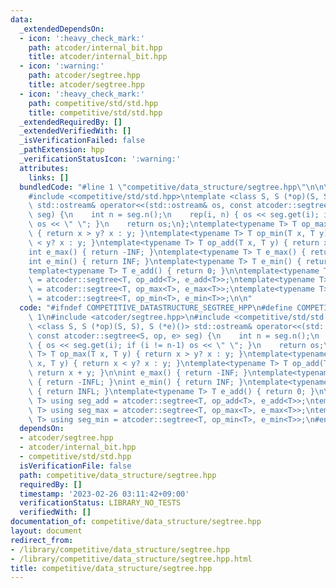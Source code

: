 ```yaml
---
data:
  _extendedDependsOn:
  - icon: ':heavy_check_mark:'
    path: atcoder/internal_bit.hpp
    title: atcoder/internal_bit.hpp
  - icon: ':warning:'
    path: atcoder/segtree.hpp
    title: atcoder/segtree.hpp
  - icon: ':heavy_check_mark:'
    path: competitive/std/std.hpp
    title: competitive/std/std.hpp
  _extendedRequiredBy: []
  _extendedVerifiedWith: []
  _isVerificationFailed: false
  _pathExtension: hpp
  _verificationStatusIcon: ':warning:'
  attributes:
    links: []
  bundledCode: "#line 1 \"competitive/data_structure/segtree.hpp\"\n\n\n#include <atcoder/segtree.hpp>\n\
    #include <competitive/std/std.hpp>\ntemplate <class S, S (*op)(S, S), S (*e)()>\
    \ std::ostream& operator<<(std::ostream& os, const atcoder::segtree<S, op, e>\
    \ seg) {\n    int n = seg.n();\n    rep(i, n) { os << seg.get(i); if (i != n-1)\
    \ os << \" \"; }\n    return os;\n};\ntemplate<typename T> T op_max(T x, T y)\
    \ { return x > y? x : y; }\ntemplate<typename T> T op_min(T x, T y) { return x\
    \ < y? x : y; }\ntemplate<typename T> T op_add(T x, T y) { return x + y; }\n\n\
    int e_max() { return -INF; }\ntemplate<typename T> T e_max() { return -INFL; }\n\
    int e_min() { return INF; }\ntemplate<typename T> T e_min() { return INFL; }\n\
    template<typename T> T e_add() { return 0; }\n\ntemplate<typename T> using seg_add\
    \ = atcoder::segtree<T, op_add<T>, e_add<T>>;\ntemplate<typename T> using seg_max\
    \ = atcoder::segtree<T, op_max<T>, e_max<T>>;\ntemplate<typename T> using seg_min\
    \ = atcoder::segtree<T, op_min<T>, e_min<T>>;\n\n"
  code: "#ifndef COMPETITIVE_DATASTRUCTURE_SEGTREE_HPP\n#define COMPETITIVE_DATASTRUCTURE_SEGTREE_HPP\
    \ 1\n#include <atcoder/segtree.hpp>\n#include <competitive/std/std.hpp>\ntemplate\
    \ <class S, S (*op)(S, S), S (*e)()> std::ostream& operator<<(std::ostream& os,\
    \ const atcoder::segtree<S, op, e> seg) {\n    int n = seg.n();\n    rep(i, n)\
    \ { os << seg.get(i); if (i != n-1) os << \" \"; }\n    return os;\n};\ntemplate<typename\
    \ T> T op_max(T x, T y) { return x > y? x : y; }\ntemplate<typename T> T op_min(T\
    \ x, T y) { return x < y? x : y; }\ntemplate<typename T> T op_add(T x, T y) {\
    \ return x + y; }\n\nint e_max() { return -INF; }\ntemplate<typename T> T e_max()\
    \ { return -INFL; }\nint e_min() { return INF; }\ntemplate<typename T> T e_min()\
    \ { return INFL; }\ntemplate<typename T> T e_add() { return 0; }\n\ntemplate<typename\
    \ T> using seg_add = atcoder::segtree<T, op_add<T>, e_add<T>>;\ntemplate<typename\
    \ T> using seg_max = atcoder::segtree<T, op_max<T>, e_max<T>>;\ntemplate<typename\
    \ T> using seg_min = atcoder::segtree<T, op_min<T>, e_min<T>>;\n#endif //COMPETITIVE_DATASTRUCTURE_SEGTREE_HPP"
  dependsOn:
  - atcoder/segtree.hpp
  - atcoder/internal_bit.hpp
  - competitive/std/std.hpp
  isVerificationFile: false
  path: competitive/data_structure/segtree.hpp
  requiredBy: []
  timestamp: '2023-02-26 03:11:42+09:00'
  verificationStatus: LIBRARY_NO_TESTS
  verifiedWith: []
documentation_of: competitive/data_structure/segtree.hpp
layout: document
redirect_from:
- /library/competitive/data_structure/segtree.hpp
- /library/competitive/data_structure/segtree.hpp.html
title: competitive/data_structure/segtree.hpp
---
```

